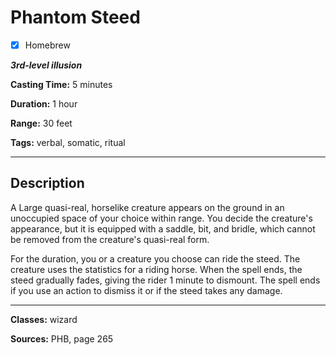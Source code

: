 # Phantom Steed

- [x] Homebrew

***3rd-level illusion***

**Casting Time:** 5 minutes

**Duration:** 1 hour

**Range:** 30 feet

**Tags:** verbal, somatic, ritual

---

## Description
A Large quasi-real, horselike creature appears on the ground in an unoccupied space of your choice within range. You decide the creature's appearance, but it is equipped with a saddle, bit, and bridle, which cannot be removed from the creature's quasi-real form.

For the duration, you or a creature you choose can ride the steed. The creature uses the statistics for a riding horse. When the spell ends, the steed gradually fades, giving the rider 1 minute to dismount. The spell ends if you use an action to dismiss it or if the steed takes any damage.

---

**Classes:** wizard

**Sources:** PHB, page 265
